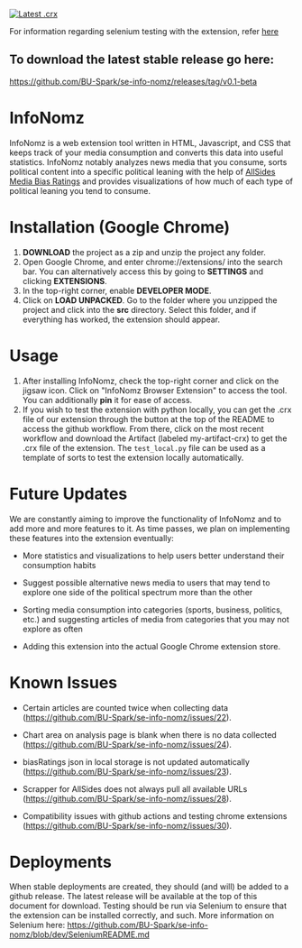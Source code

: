 [![Latest .crx](https://github.com/BU-Spark/se-info-nomz/actions/workflows/pack_crx.yml/badge.svg)](https://github.com/BU-Spark/se-info-nomz/actions/workflows/pack_crx.yml)

For information regarding selenium testing with the extension, refer [here](https://github.com/BU-Spark/se-info-nomz/blob/dev/SeleniumREADME.md)

## To download the latest stable release go here: 
https://github.com/BU-Spark/se-info-nomz/releases/tag/v0.1-beta

# InfoNomz
InfoNomz is a web extension tool written in HTML, Javascript, and CSS that keeps track of your media consumption and converts this data into useful statistics. InfoNomz notably analyzes news media that you consume, sorts political content into a specific political leaning with the help of [AllSides Media Bias Ratings](https://www.allsides.com/media-bias) and provides visualizations of how much of each type of political leaning you tend to consume.

# Installation (Google Chrome)
1. **DOWNLOAD** the project as a zip and unzip the project any folder.
2. Open Google Chrome, and enter chrome://extensions/ into the search bar. You can alternatively access this by going to **SETTINGS** and clicking **EXTENSIONS**.
3. In the top-right corner, enable **DEVELOPER MODE**.
4. Click on **LOAD UNPACKED**. Go to the folder where you unzipped the project and click into the **src** directory. Select this folder, and if everything has worked, the extension should appear. 

# Usage
1. After installing InfoNomz, check the top-right corner and click on the jigsaw icon. Click on "InfoNomz Browser Extension" to access the tool. You can additionally **pin** it for ease of access.
2. If you wish to test the extension with python locally, you can get the .crx file of our extension through the button at the top of the README to access the github workflow. From there, click on the most recent workflow and download the Artifact (labeled my-artifact-crx) to get the .crx file of the extension. The `test_local.py` file can be used as a template of sorts to test the extension locally automatically.

# Future Updates
We are constantly aiming to improve the functionality of InfoNomz and to add more and more features to it. As time passes, we plan on implementing these features into the extension eventually: 

- More statistics and visualizations to help users better understand their consumption habits

- Suggest possible alternative news media to users that may tend to explore one side of the political spectrum more than the other

- Sorting media consumption into categories (sports, business, politics, etc.) and suggesting articles of media from categories that you may not explore as often

- Adding this extension into the actual Google Chrome extension store.

# Known Issues
 
- Certain articles are counted twice when collecting data (https://github.com/BU-Spark/se-info-nomz/issues/22).

- Chart area on analysis page is blank when there is no data collected (https://github.com/BU-Spark/se-info-nomz/issues/24).

- biasRatings json in local storage is not updated automatically (https://github.com/BU-Spark/se-info-nomz/issues/23).

- Scrapper for AllSides does not always pull all available URLs (https://github.com/BU-Spark/se-info-nomz/issues/28).

- Compatibility issues with github actions and testing chrome extensions (https://github.com/BU-Spark/se-info-nomz/issues/30).

# Deployments
When stable deployments are created, they should (and will) be added to a github release. The latest release will be available at the top of this document for download. Testing should be run via Selenium to ensure that the extension can be installed correctly, and such. More information on Selenium here: https://github.com/BU-Spark/se-info-nomz/blob/dev/SeleniumREADME.md

